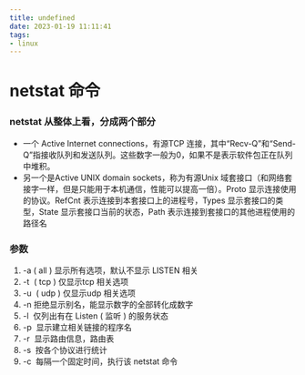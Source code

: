 ```yaml
---
title: undefined
date: 2023-01-19 11:11:41
tags:
- linux
---
```


# netstat 命令

###  netstat 从整体上看，分成两个部分

* 一个 Active Internet connections，有源TCP 连接，其中“Recv-Q”和“Send-Q”指接收队列和发送队列。这些数字一般为0，如果不是表示软件包正在队列中堆积。
* 另一个是Active UNIX domain sockets，称为有源Unix 域套接口（和网络套接字一样，但是只能用于本机通信，性能可以提高一倍）。Proto 显示连接使用的协议。RefCnt 表示连接到本套接口上的进程号，Types 显示套接口的类型，State 显示套接口当前的状态，Path 表示连接到套接口的其他进程使用的路径名

### 参数

1. -a ( all ) 显示所有选项，默认不显示 LISTEN 相关
2. -t  ( tcp ) 仅显示tcp 相关选项
3. -u  ( udp ) 仅显示udp 相关选项
4. -n 拒绝显示别名，能显示数字的全部转化成数字
5. -l  仅列出有在 Listen ( 监听 ) 的服务状态
6. -p  显示建立相关链接的程序名
7. -r  显示路由信息，路由表
8. -s  按各个协议进行统计
9. -c  每隔一个固定时间，执行该 netstat 命令
